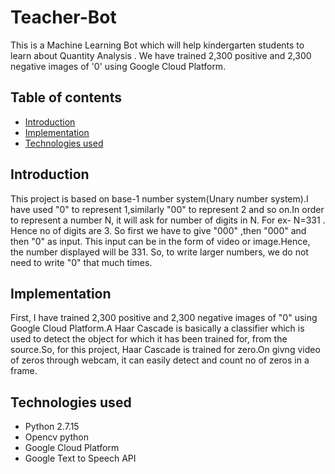 # Teacher-Bot
This is a Machine Learning Bot which will help kindergarten students to learn about Quantity Analysis .
We have trained 2,300 positive and 2,300 negative images of '0' using Google Cloud Platform.
## Table of contents
* [Introduction](#introduction)
* [Implementation](#implementation)
* [Technologies used](#technologies-used)
## Introduction
This project is based on base-1 number system(Unary number system).I have used "0" to represent 1,similarly "00" to represent 2 and so on.In order to represent a number N, it will ask for number of digits in N.
For ex- N=331 . Hence no of digits are 3. So first we have to give "000" ,then "000" and then "0" as input. This input can be in the form of video or image.Hence, the number displayed will be 331.
So, to write larger numbers, we do not need to write "0" that much times.
## Implementation
First, I have trained 2,300 positive and 2,300 negative images of "0" using Google Cloud Platform.A Haar Cascade is basically a classifier which is used to detect the object for which it has been trained for, from the source.So, for this project, Haar Cascade is trained for zero.On givng video of zeros through webcam, it can easily detect and count no of zeros in a frame.   

## Technologies used
* Python 2.7.15
* Opencv python
* Google Cloud Platform
* Google Text to Speech API
